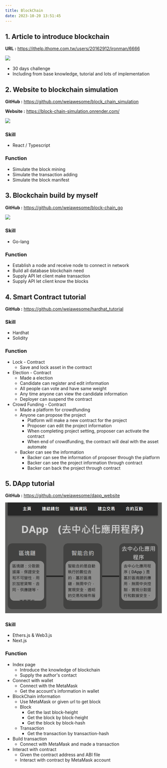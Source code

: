 ```yaml
---
title: BlockChain
date: 2023-10-20 13:51:45
---
```

## 1. Article to introduce blockchain
**URL :** https://ithelp.ithome.com.tw/users/20162912/ironman/6666

![](https://hackmd.io/_uploads/rkyfvqJfp.png)
* 30 days challenge
* Including from base knowledge, tutorial and lots of implementation


## 2. Website to blockchain simulation
**GitHub :** https://github.com/weiawesome/block_chain_simulation

**Website :** https://block-chain-simulation.onrender.com/

![](https://hackmd.io/_uploads/S1aoOuVy6.png)


### Skill
* React / Typescript

### Function
* Simulate the block mining
* Simulate the transaction adding
* Simulate the block manifest

## 3. Blockchain build by myself
**GitHub :** https://github.com/weiawesome/block-chain_go

![](https://camo.githubusercontent.com/8ba760f6d9e937733dde0d7fadf6ec7e208765da670ca26b186b680cd5e472f5/68747470733a2f2f6861636b6d642e696f2f5f75706c6f6164732f48797774356c5f78702e706e67)

### Skill
* Go-lang

### Function
* Establish a node and receive node to connect in network
* Build all database blockchain need
* Supply API let client make transaction
* Supply API let client know the blocks

## 4. Smart Contract tutorial
**GitHub :** https://github.com/weiawesome/hardhat_tutorial

### Skill
* Hardhat
* Solidity

### Function
* Lock - Contract
    * Save and lock asset in the contract
* Election - Contract
    * Made a election
    * Candidate can register and edit information
    * All people can vote and have same weight
    * Any time anyone can view the candidate information
    * Deployer can suspend the contract
* Crowd Funding - Contract
    * Made a platform for crowdfunding
    * Anyone can propose the project
        * Platform will make a new contract for the project
        * Proposer can edit the project information
        * When completing project setting, proposer can activate the contract
        * When end of crowdfunding, the contract will deal with the asset automate
    * Backer can see the information
        * Backer can see the information of proposer through the platform
        * Backer can see the project information through contract
        * Backer can back the project through contract

## 5. DApp tutorial

**GitHub :** https://github.com/weiawesome/dapp_website

![](https://raw.githubusercontent.com/weiawesome/dapp_website/master/asset/index.png)

### Skill
* Ethers.js & Web3.js
* Next.js

### Function
* Index page
  * Introduce the knowledge of blockchain
  * Supply the author's contact
* Connect with wallet
  * Connect with the MetaMask
  * Get the account's information in wallet
* BlockChain information
  * Use MetaMask or given url to get block
  * Block
    * Get the last block-height
    * Get the block by block-height
    * Get the block by block-hash
  * Transaction
    * Get the transaction by transaction-hash
* Build transaction
  * Connect with MetaMask and made a transaction
* Interact with contract
  * Given the contract address and ABI file
  * Interact with contract by MetaMask account